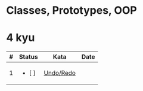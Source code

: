 # Classes, Prototypes, OOP

# 4 kyu

| #   | Status                  | Kata                                                                | Date |
| --- | ----------------------- | ------------------------------------------------------------------- | ---- |
| 1   | <ul><li> [ ] </li></ul> | [Undo/Redo](https://www.codewars.com/kata/531489f2bb244a5b9f00077e) |      |
